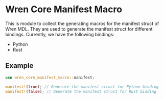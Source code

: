 # Wren Core Manifest Macro
This is module to collect the generating macros for the manifest struct of Wren MDL.
They are used to generate the manifest struct for different bindings.
Currently, we have the following bindings:
- Python
- Rust

## Example
```rust
use wren_core_manifest_macro::manifest;

manifest!(true); // Generate the manifest struct for Python binding 
manifest!(false); // Generate the manifest struct for Rust binding
```